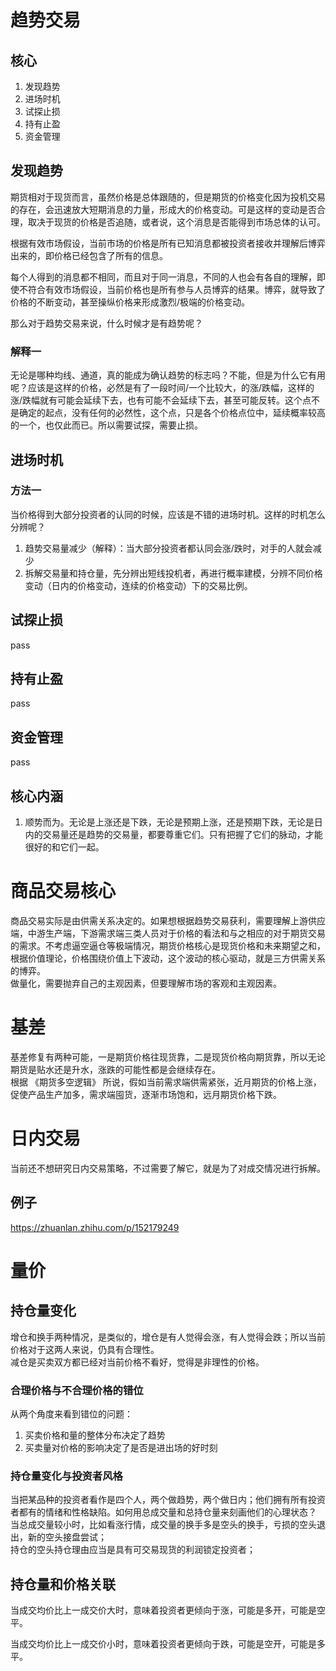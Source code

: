 # 趋势交易

## 核心

1. 发现趋势
2. 进场时机
3. 试探止损
4. 持有止盈
5. 资金管理

## 发现趋势

期货相对于现货而言，虽然价格是总体跟随的，但是期货的价格变化因为投机交易的存在，会迅速放大短期消息的力量，形成大的价格变动。可是这样的变动是否合理，取决于现货的价格是否追随，或者说，这个消息是否能得到市场总体的认可。

根据有效市场假设，当前市场的价格是所有已知消息都被投资者接收并理解后博弈出来的，即价格已经包含了所有的信息。

每个人得到的消息都不相同，而且对于同一消息，不同的人也会有各自的理解，即使不符合有效市场假设，当前价格也是所有参与人员博弈的结果。博弈，就导致了价格的不断变动，甚至操纵价格来形成激烈/极端的价格变动。

那么对于趋势交易来说，什么时候才是有趋势呢？

### 解释一

无论是哪种均线、通道，真的能成为确认趋势的标志吗？不能，但是为什么它有用呢？应该是这样的价格，必然是有了一段时间/一个比较大，的涨/跌幅，这样的涨/跌幅就有可能会延续下去，也有可能不会延续下去，甚至可能反转。这个点不是确定的起点，没有任何的必然性，这个点，只是各个价格点位中，延续概率较高的一个，也仅此而已。所以需要试探，需要止损。

## 进场时机

### 方法一

当价格得到大部分投资者的认同的时候，应该是不错的进场时机。这样的时机怎么分辨呢？

1. 趋势交易量减少（解释）：当大部分投资者都认同会涨/跌时，对手的人就会减少
2. 拆解交易量和持仓量，先分辨出短线投机者，再进行概率建模，分辨不同价格变动（日内的价格变动，连续的价格变动）下的交易比例。


## 试探止损

pass

## 持有止盈

pass

## 资金管理

pass

## 核心内涵

1. 顺势而为。无论是上涨还是下跌，无论是预期上涨，还是预期下跌，无论是日内的交易量还是趋势的交易量，都要尊重它们。只有把握了它们的脉动，才能很好的和它们一起。


# 商品交易核心

商品交易实际是由供需关系决定的。如果想根据趋势交易获利，需要理解上游供应端，中游生产端，下游需求端三类人员对于价格的看法和与之相应的对于期货交易的需求。不考虑逼空逼仓等极端情况，期货价格核心是现货价格和未来期望之和，根据价值理论，价格围绕价值上下波动，这个波动的核心驱动，就是三方供需关系的博弈。  
做量化，需要抛弃自己的主观因素，但要理解市场的客观和主观因素。

# 基差

基差修复有两种可能，一是期货价格往现货靠，二是现货价格向期货靠，所以无论期货是贴水还是升水，涨跌的可能性都是会继续存在。  
根据 《期货多空逻辑》 所说，假如当前需求端供需紧张，近月期货的价格上涨，促使产品生产加多，需求端囤货，逐渐市场饱和，远月期货价格下跌。  

# 日内交易

当前还不想研究日内交易策略，不过需要了解它，就是为了对成交情况进行拆解。

## 例子

https://zhuanlan.zhihu.com/p/152179249


# 量价

## 持仓量变化

增仓和换手两种情况，是类似的，增仓是有人觉得会涨，有人觉得会跌；所以当前价格对于这两人来说，仍具有合理性。</br>
减仓是买卖双方都已经对当前价格不看好，觉得是非理性的价格。</br>

### 合理价格与不合理价格的错位

从两个角度来看到错位的问题：

1. 买卖价格和量的整体分布决定了趋势
2. 买卖量对价格的影响决定了是否是进出场的好时刻

### 持仓量变化与投资者风格

当把某品种的投资者看作是四个人，两个做趋势，两个做日内；他们拥有所有投资者都有的情绪和性格缺陷。如何用总成交量和总持仓量来刻画他们的心理状态？</br>
当总成交量较小时，比如看涨行情，成交量的换手多是空头的换手，亏损的空头退出，新的空头接盘尝试；</br>
持仓的空头持仓理由应当是具有可交易现货的利润锁定投资者；</br>


## 持仓量和价格关联

当成交均价比上一成交价大时，意味着投资者更倾向于涨，可能是多开，可能是空平。

当成交均价比上一成交价小时，意味着投资者更倾向于跌，可能是空开，可能是多平。



